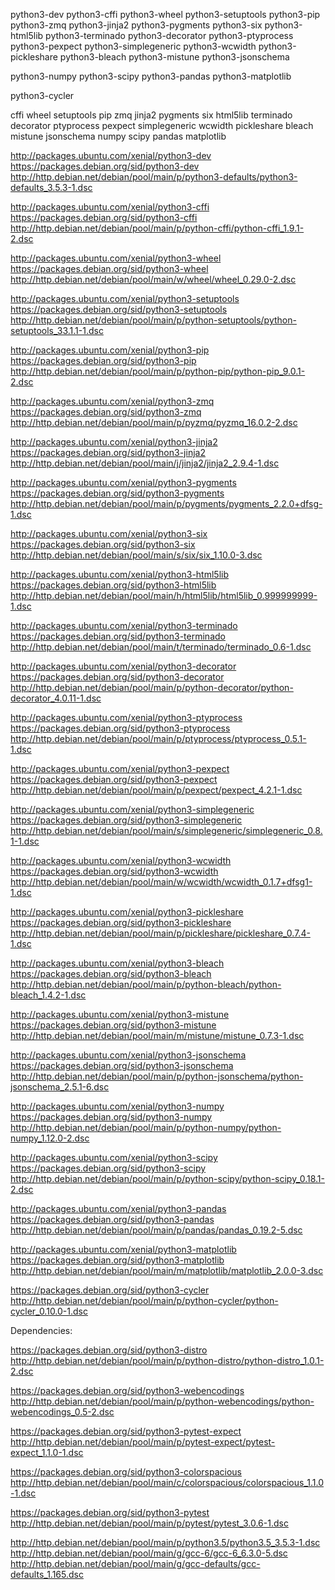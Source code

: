 python3-dev
python3-cffi
python3-wheel
python3-setuptools
python3-pip
python3-zmq
python3-jinja2
python3-pygments
python3-six
python3-html5lib
python3-terminado
python3-decorator
python3-ptyprocess
python3-pexpect
python3-simplegeneric
python3-wcwidth
python3-pickleshare
python3-bleach
python3-mistune
python3-jsonschema

python3-numpy
python3-scipy
python3-pandas
python3-matplotlib

python3-cycler


cffi wheel setuptools pip zmq jinja2 pygments six html5lib terminado decorator ptyprocess pexpect simplegeneric wcwidth pickleshare bleach mistune jsonschema numpy scipy pandas matplotlib

http://packages.ubuntu.com/xenial/python3-dev
https://packages.debian.org/sid/python3-dev
http://http.debian.net/debian/pool/main/p/python3-defaults/python3-defaults_3.5.3-1.dsc

http://packages.ubuntu.com/xenial/python3-cffi
https://packages.debian.org/sid/python3-cffi
http://http.debian.net/debian/pool/main/p/python-cffi/python-cffi_1.9.1-2.dsc

http://packages.ubuntu.com/xenial/python3-wheel
https://packages.debian.org/sid/python3-wheel
http://http.debian.net/debian/pool/main/w/wheel/wheel_0.29.0-2.dsc

http://packages.ubuntu.com/xenial/python3-setuptools
https://packages.debian.org/sid/python3-setuptools
http://http.debian.net/debian/pool/main/p/python-setuptools/python-setuptools_33.1.1-1.dsc

http://packages.ubuntu.com/xenial/python3-pip
https://packages.debian.org/sid/python3-pip
http://http.debian.net/debian/pool/main/p/python-pip/python-pip_9.0.1-2.dsc

http://packages.ubuntu.com/xenial/python3-zmq
https://packages.debian.org/sid/python3-zmq
http://http.debian.net/debian/pool/main/p/pyzmq/pyzmq_16.0.2-2.dsc

http://packages.ubuntu.com/xenial/python3-jinja2
https://packages.debian.org/sid/python3-jinja2
http://http.debian.net/debian/pool/main/j/jinja2/jinja2_2.9.4-1.dsc

http://packages.ubuntu.com/xenial/python3-pygments
https://packages.debian.org/sid/python3-pygments
http://http.debian.net/debian/pool/main/p/pygments/pygments_2.2.0+dfsg-1.dsc

http://packages.ubuntu.com/xenial/python3-six
https://packages.debian.org/sid/python3-six
http://http.debian.net/debian/pool/main/s/six/six_1.10.0-3.dsc

http://packages.ubuntu.com/xenial/python3-html5lib
https://packages.debian.org/sid/python3-html5lib
http://http.debian.net/debian/pool/main/h/html5lib/html5lib_0.999999999-1.dsc

http://packages.ubuntu.com/xenial/python3-terminado
https://packages.debian.org/sid/python3-terminado
http://http.debian.net/debian/pool/main/t/terminado/terminado_0.6-1.dsc

http://packages.ubuntu.com/xenial/python3-decorator
https://packages.debian.org/sid/python3-decorator
http://http.debian.net/debian/pool/main/p/python-decorator/python-decorator_4.0.11-1.dsc

http://packages.ubuntu.com/xenial/python3-ptyprocess
https://packages.debian.org/sid/python3-ptyprocess
http://http.debian.net/debian/pool/main/p/ptyprocess/ptyprocess_0.5.1-1.dsc

http://packages.ubuntu.com/xenial/python3-pexpect
https://packages.debian.org/sid/python3-pexpect
http://http.debian.net/debian/pool/main/p/pexpect/pexpect_4.2.1-1.dsc

http://packages.ubuntu.com/xenial/python3-simplegeneric
https://packages.debian.org/sid/python3-simplegeneric
http://http.debian.net/debian/pool/main/s/simplegeneric/simplegeneric_0.8.1-1.dsc

http://packages.ubuntu.com/xenial/python3-wcwidth
https://packages.debian.org/sid/python3-wcwidth
http://http.debian.net/debian/pool/main/w/wcwidth/wcwidth_0.1.7+dfsg1-1.dsc

http://packages.ubuntu.com/xenial/python3-pickleshare
https://packages.debian.org/sid/python3-pickleshare
http://http.debian.net/debian/pool/main/p/pickleshare/pickleshare_0.7.4-1.dsc

http://packages.ubuntu.com/xenial/python3-bleach
https://packages.debian.org/sid/python3-bleach
http://http.debian.net/debian/pool/main/p/python-bleach/python-bleach_1.4.2-1.dsc

http://packages.ubuntu.com/xenial/python3-mistune
https://packages.debian.org/sid/python3-mistune
http://http.debian.net/debian/pool/main/m/mistune/mistune_0.7.3-1.dsc

http://packages.ubuntu.com/xenial/python3-jsonschema
https://packages.debian.org/sid/python3-jsonschema
http://http.debian.net/debian/pool/main/p/python-jsonschema/python-jsonschema_2.5.1-6.dsc

http://packages.ubuntu.com/xenial/python3-numpy
https://packages.debian.org/sid/python3-numpy
http://http.debian.net/debian/pool/main/p/python-numpy/python-numpy_1.12.0-2.dsc

http://packages.ubuntu.com/xenial/python3-scipy
https://packages.debian.org/sid/python3-scipy
http://http.debian.net/debian/pool/main/p/python-scipy/python-scipy_0.18.1-2.dsc

http://packages.ubuntu.com/xenial/python3-pandas
https://packages.debian.org/sid/python3-pandas
http://http.debian.net/debian/pool/main/p/pandas/pandas_0.19.2-5.dsc

http://packages.ubuntu.com/xenial/python3-matplotlib
https://packages.debian.org/sid/python3-matplotlib
http://http.debian.net/debian/pool/main/m/matplotlib/matplotlib_2.0.0-3.dsc


https://packages.debian.org/sid/python3-cycler
http://http.debian.net/debian/pool/main/p/python-cycler/python-cycler_0.10.0-1.dsc


Dependencies:

https://packages.debian.org/sid/python3-distro
http://http.debian.net/debian/pool/main/p/python-distro/python-distro_1.0.1-2.dsc

https://packages.debian.org/sid/python3-webencodings
http://http.debian.net/debian/pool/main/p/python-webencodings/python-webencodings_0.5-2.dsc

https://packages.debian.org/sid/python3-pytest-expect
http://http.debian.net/debian/pool/main/p/pytest-expect/pytest-expect_1.1.0-1.dsc

https://packages.debian.org/sid/python3-colorspacious
http://http.debian.net/debian/pool/main/c/colorspacious/colorspacious_1.1.0-1.dsc

https://packages.debian.org/sid/python3-pytest
http://http.debian.net/debian/pool/main/p/pytest/pytest_3.0.6-1.dsc


http://http.debian.net/debian/pool/main/p/python3.5/python3.5_3.5.3-1.dsc
http://http.debian.net/debian/pool/main/g/gcc-6/gcc-6_6.3.0-5.dsc
http://http.debian.net/debian/pool/main/g/gcc-defaults/gcc-defaults_1.165.dsc

